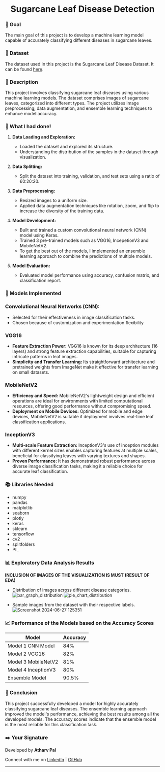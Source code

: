 
# <h1 align = "center"> Sugarcane Leaf Disease Detection</h1>

### 🎯 **Goal**

The main goal of this project is to develop a machine learning model capable of accurately classifying different diseases in sugarcane leaves.

### 🧵 **Dataset**

The dataset used in this project is the Sugarcane Leaf Disease Dataset. It can be found [here](https://www.kaggle.com/datasets/nirmalsankalana/sugarcane-leaf-disease-dataset).

### 🧾 **Description**

This project involves classifying sugarcane leaf diseases using various machine learning models. The dataset comprises images of sugarcane leaves, categorized into different types. The project utilizes image preprocessing, data augmentation, and ensemble learning techniques to enhance model accuracy.

### 🧮 **What I had done!**

1. **Data Loading and Exploration:**
   - Loaded the dataset and explored its structure.
   - Understanding the distribution of the samples in the dataset through visualization.

2. **Data Splitting:**
   - Split the dataset into training, validation, and test sets using a ratio of 60:20:20.

3. **Data Preprocessing:**
   - Resized images to a uniform size.
   - Applied data augmentation techniques like rotation, zoom, and flip to increase the diversity of the training data.

4. **Model Development:**
   - Built and trained a custom convolutional neural network (CNN) model using Keras.
   - Trained 3 pre-trained models such as VGG16, IncepetionV3 and MobileNetV2.
   - To get the best out of the models, I implemented an ensemble learning approach to combine the predictions of multiple models.

5. **Model Evaluation:**
   - Evaluated model performance using accuracy, confusion matrix, and classification report.

### 🚀 **Models Implemented**

### Convolutional Neural Networks (CNN):
  - Selected for their effectiveness in image classification tasks.
  - Chosen because of customization and experimentation flexibility

### VGG16
- **Feature Extraction Power:** VGG16 is known for its deep architecture (16 layers) and strong feature extraction capabilities, suitable for capturing intricate patterns in leaf images.
- **Simplicity and Transfer Learning:** Its straightforward architecture and pretrained weights from ImageNet make it effective for transfer learning on small datasets.

### MobileNetV2
- **Efficiency and Speed:** MobileNetV2's lightweight design and efficient operations are ideal for environments with limited computational resources, offering good performance without compromising speed.
- **Deployment on Mobile Devices:** Optimized for mobile and edge devices, MobileNetV2 is suitable if deployment involves real-time leaf classification applications.

### InceptionV3
- **Multi-scale Feature Extraction:** InceptionV3's use of inception modules with different kernel sizes enables capturing features at multiple scales, beneficial for classifying leaves with varying textures and shapes.
- **Proven Performance:** It has demonstrated robust performance across diverse image classification tasks, making it a reliable choice for accurate leaf classification.

### 📚 **Libraries Needed**

- numpy
- pandas
- matplotlib
- seaborn
- plotly
- keras
- sklearn
- tensorflow
- cv2
- splitfolders
- PIL

### 📊 **Exploratory Data Analysis Results**

**INCLUSION OF IMAGES OF THE VISUALIZATION IS MUST (RESULT OF EDA)**

- Distribution of images across different disease categories.
  ![bar_graph_distribution](https://github.com/atharv1707/DL-Simplified/assets/77221646/5be69072-61a1-4660-84d8-0143f5102acf)
  ![pie_chart_distribution](https://github.com/atharv1707/DL-Simplified/assets/77221646/83f0c51c-5f96-4655-943d-7c059620a10e)

- Sample images from the dataset with their respective labels.
  ![Screenshot 2024-06-27 125351](https://github.com/atharv1707/DL-Simplified/assets/77221646/fefb53fe-5969-44b1-8973-32e381ba04e0)


### 📈 **Performance of the Models based on the Accuracy Scores**


| Model               | Accuracy |
|---------------------|----------|
| Model 1 CNN Model   | 84%      |
| Model 2 VGG16       | 82%      |
| Model 3 MobileNetV2 | 81%      |
| Model 4 InceptionV3 | 80%      |
| Ensemble Model      | 90.5%    |

### 📢 **Conclusion**

This project successfully developed a model for highly accurately classifying sugarcane leaf diseases. The ensemble learning approach improved the model's performance, achieving the best results among all the developed models. The accuracy scores indicate that the ensemble model is the most reliable for this classification task.

### ✒️ **Your Signature**

Developed by **Atharv Pal**

Connect with me on [LinkedIn](https://www.linkedin.com/in/atharv-pal17/) | [GitHub](https://github.com/atharv1707)

---
